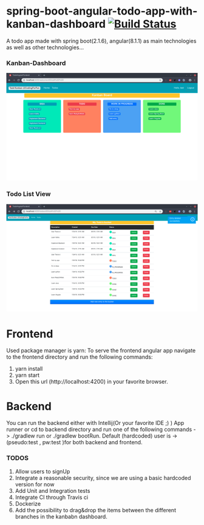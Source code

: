# spring-boot-angular-todo-app-with-kanban-dashboard  [![Build Status](https://travis-ci.com/zbennis/spring-boot-angular-todo-app-with-kanban-dashboard.svg?token=zHqcVD8zUzTqHSqfzYUB&branch=master)](https://travis-ci.com/zbennis/spring-boot-angular-todo-app-with-kanban-dashboard)
A todo app made with spring boot(2.1.6), angular(8.1.1) as main technologies as well as other technologies...

### Kanban-Dashboard
![](/images/kanban-dashboard.png)

### Todo List View
![](/images/todo-list.png)

# Frontend 

Used package manager is yarn:
To serve the frontend angular app navigate to the frontend directory and run the following commands:
1. yarn install
2. yarn start
3. Open this url (http://localhost:4200) in your favorite browser.  

# Backend

You can run the backend either with Intellij(Or your favorite IDE ;) ) App runner or
cd to backend directory and run one of the following commands -> ./gradlew run or ./gradlew bootRun.
Default (hardcoded) user is -> (pseudo:test , pw:test )for both backend and frontend.

### TODOS 
1. Allow users to signUp
2. Integrate a reasonable security, since we are using a basic hardcoded version for now
3. Add Unit and Integration tests
4. Integrate CI through Travis ci
5. Dockerize
6. Add the possibility to drag&drop the items between the different branches in the kanbabn dashboard.
